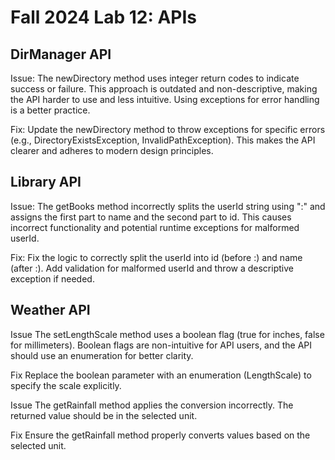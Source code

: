 # Fall 2024 Lab 12: APIs

## DirManager API
Issue: 
The newDirectory method uses integer return codes to indicate success or failure. 
This approach is outdated and non-descriptive, making the API harder to use and less intuitive. Using exceptions for error handling is a better practice.

Fix: 
Update the newDirectory method to throw exceptions for specific errors (e.g., DirectoryExistsException, InvalidPathException). 
This makes the API clearer and adheres to modern design principles.

## Library API
Issue: 
The getBooks method incorrectly splits the userId string using ":" and assigns the first part to name and the second part to id. 
This causes incorrect functionality and potential runtime exceptions for malformed userId.

Fix: 
Fix the logic to correctly split the userId into id (before :) and name (after :). 
Add validation for malformed userId and throw a descriptive exception if needed.

## Weather API
Issue 
The setLengthScale method uses a boolean flag (true for inches, false for millimeters). 
Boolean flags are non-intuitive for API users, and the API should use an enumeration for better clarity.

Fix 
Replace the boolean parameter with an enumeration (LengthScale) to specify the scale explicitly.

Issue 
The getRainfall method applies the conversion incorrectly. The returned value should be in the selected unit.

Fix 
Ensure the getRainfall method properly converts values based on the selected unit.